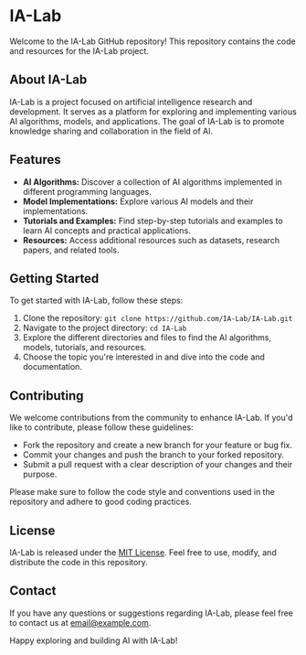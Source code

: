 # IA-Lab

Welcome to the IA-Lab GitHub repository! This repository contains the code and resources for the IA-Lab project.

## About IA-Lab

IA-Lab is a project focused on artificial intelligence research and development. It serves as a platform for exploring and implementing various AI algorithms, models, and applications. The goal of IA-Lab is to promote knowledge sharing and collaboration in the field of AI.

## Features

- **AI Algorithms:** Discover a collection of AI algorithms implemented in different programming languages.
- **Model Implementations:** Explore various AI models and their implementations.
- **Tutorials and Examples:** Find step-by-step tutorials and examples to learn AI concepts and practical applications.
- **Resources:** Access additional resources such as datasets, research papers, and related tools.

## Getting Started

To get started with IA-Lab, follow these steps:

1. Clone the repository: `git clone https://github.com/IA-Lab/IA-Lab.git`
2. Navigate to the project directory: `cd IA-Lab`
3. Explore the different directories and files to find the AI algorithms, models, tutorials, and resources.
4. Choose the topic you're interested in and dive into the code and documentation.

## Contributing

We welcome contributions from the community to enhance IA-Lab. If you'd like to contribute, please follow these guidelines:

- Fork the repository and create a new branch for your feature or bug fix.
- Commit your changes and push the branch to your forked repository.
- Submit a pull request with a clear description of your changes and their purpose.

Please make sure to follow the code style and conventions used in the repository and adhere to good coding practices.

## License

IA-Lab is released under the [MIT License](LICENSE). Feel free to use, modify, and distribute the code in this repository.

## Contact

If you have any questions or suggestions regarding IA-Lab, please feel free to contact us at [email@example.com](mailto:email@example.com).

Happy exploring and building AI with IA-Lab!
